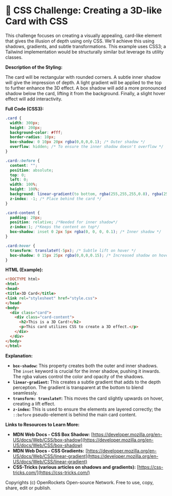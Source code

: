 # 🐞 CSS Challenge:  Creating a 3D-like Card with CSS


This challenge focuses on creating a visually appealing, card-like element that gives the illusion of depth using only CSS.  We'll achieve this using shadows, gradients, and subtle transformations.  This example uses CSS3; a Tailwind implementation would be structurally similar but leverage its utility classes.

**Description of the Styling:**

The card will be rectangular with rounded corners.  A subtle inner shadow will give the impression of depth.  A light gradient will be applied to the top to further enhance the 3D effect.  A box shadow will add a more pronounced shadow below the card, lifting it from the background. Finally, a slight hover effect will add interactivity.

**Full Code (CSS3):**

```css
.card {
  width: 300px;
  height: 200px;
  background-color: #fff;
  border-radius: 10px;
  box-shadow: 0 10px 20px rgba(0,0,0,0.1); /* Outer shadow */
  overflow: hidden; /* To ensure the inner shadow doesn't overflow */
}

.card::before {
  content: "";
  position: absolute;
  top: 0;
  left: 0;
  width: 100%;
  height: 100%;
  background: linear-gradient(to bottom, rgba(255,255,255,0.8), rgba(255,255,255,0)); /* Subtle gradient */
  z-index: -1; /* Place behind the card */
}

.card-content {
  padding: 20px;
  position: relative; /*Needed for inner shadow*/
  z-index:1; /*Keeps the content on top*/
  box-shadow: inset 0 2px 5px rgba(0, 0, 0, 0.1); /* Inner shadow */
}

.card:hover {
  transform: translateY(-5px); /* Subtle lift on hover */
  box-shadow: 0 15px 25px rgba(0,0,0,0.15); /* Increased shadow on hover */
}
```

**HTML (Example):**

```html
<!DOCTYPE html>
<html>
<head>
<title>3D Card</title>
<link rel="stylesheet" href="style.css">
</head>
<body>
  <div class="card">
    <div class="card-content">
      <h2>This is a 3D Card!</h2>
      <p>This card utilizes CSS to create a 3D effect.</p>
    </div>
  </div>
</body>
</html>

```

**Explanation:**

* **`box-shadow`:**  This property creates both the outer and inner shadows. The `inset` keyword is crucial for the inner shadow, pushing it inwards.  The rgba values control the color and opacity of the shadows.
* **`linear-gradient`:** This creates a subtle gradient that adds to the depth perception.  The gradient is transparent at the bottom to blend seamlessly.
* **`transform: translateY`:** This moves the card slightly upwards on hover, creating a lift effect.
* **`z-index`:** This is used to ensure the elements are layered correctly; the `::before` pseudo-element is behind the main card content.

**Links to Resources to Learn More:**

* **MDN Web Docs - CSS Box Shadow:** [https://developer.mozilla.org/en-US/docs/Web/CSS/box-shadow](https://developer.mozilla.org/en-US/docs/Web/CSS/box-shadow)
* **MDN Web Docs - CSS Gradients:** [https://developer.mozilla.org/en-US/docs/Web/CSS/linear-gradient](https://developer.mozilla.org/en-US/docs/Web/CSS/linear-gradient)
* **CSS-Tricks (various articles on shadows and gradients):** [https://css-tricks.com/](https://css-tricks.com/)


Copyrights (c) OpenRockets Open-source Network. Free to use, copy, share, edit or publish.

